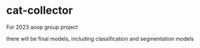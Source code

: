 # cat-collector
For 2023 aoop group project

there will be final models, including classification and segmentation models

